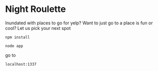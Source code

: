 # Night Roulette

Inundated with places to go for yelp?
Want to just go to a place is fun or cool?
Let us pick your next spot
```
npm install
```

```
node app
```

go to 
```
localhost:1337
```